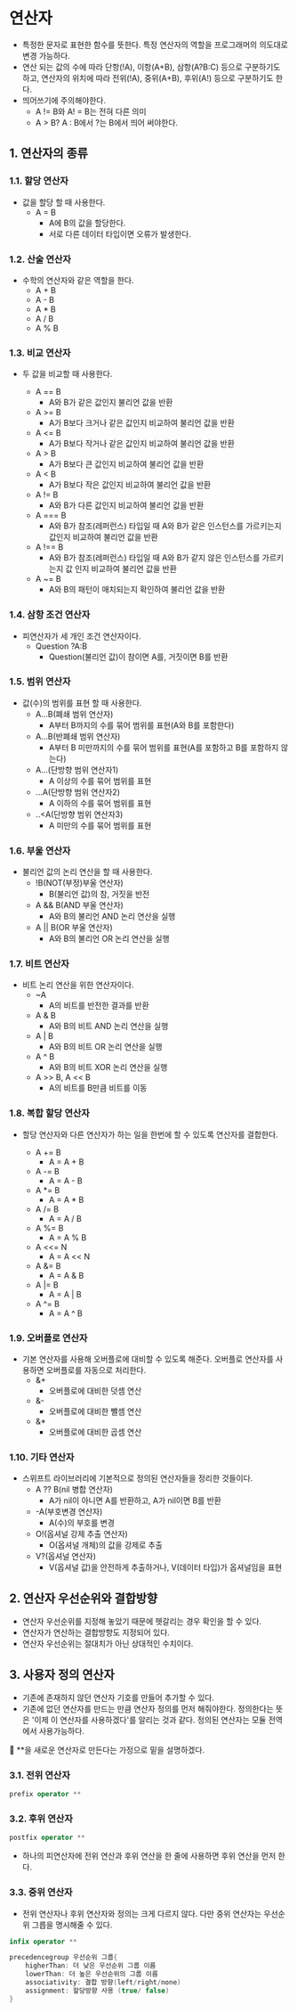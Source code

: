 # 연산자
- 특정한 문자로 표현한 함수를 뜻한다. 특정 연산자의 역할을 프로그래머의 의도대로 변경 가능하다.
- 연산 되는 값의 수에 따라 단항(!A), 이항(A+B), 삼항(A?B:C) 등으로 구분하기도 하고, 연산자의 위치에 따라 전위(!A), 중위(A+B), 후위(A!) 등으로 구분하기도 한다.
- 띄어쓰기에 주의해야한다.
	- A != B와 A! = B는 전혀 다른 의미
	- A > B? A : B에서 ?는 B에서 띄어 써야한다.

## 1. 연산자의 종류

### 1.1. 할당 연산자
- 값을 할당 할 때 사용한다.
   - A = B
       - A에 B의 값을 할당한다.
       - 서로 다른 데이터 타입이면 오류가 발생한다.

### 1.2. 산술 연산자
- 수학의 연산자와 같은 역할을 한다.
    - A + B
    - A - B
    - A * B
    - A / B
    - A % B

### 1.3. 비교 연산자
- 두 값을 비교할 때 사용한다.

    - A == B
    	- A와 B가 같은 값인지 불리언 값을 반환
    - A >= B
    	- A가 B보다 크거나 같은 값인지 비교하여 불리언 값을 반환
    - A <= B
    	- A가 B보다 작거나 같은 값인지 비교하여 불리언 값을 반환
    - A > B
    	- A가 B보다 큰 값인지 비교하여 불리언 값을 반환
    - A < B
    	- A가 B보다 작은 값인지 비교하여 불리언 값을 반환
    - A != B
    	- A와 B가 다른 값인지 비교하여 불리언 값을 반환
    - A === B
    	- A와 B가 참조(레퍼런스) 타입일 때 A와 B가 같은 인스턴스를 가르키는지 값인지 		 비교하여 불리언 값을 반환
    - A !== B
    	- A와 B가 참조(레퍼런스) 타입일 때 A와 B가 같지 않은 인스턴스를 가르키는지 값          인지 비교하여 불리언 값을 반환
    - A ~= B
    	- A와 B의 패턴이 매치되는지 확인하여 불리언 값을 반환
    
### 1.4. 삼항 조건 연산자
- 피연산자가 세 개인 조건 연산자이다.
   - Question ?A:B
      - Question(불리언 값)이 참이면 A를, 거짓이면 B를 반환

### 1.5. 범위 연산자
- 값(수)의 범위를 표현 할 때 사용한다.
   - A...B(폐쇄 범위 연산자)
       - A부터 B까지의 수를 묶어 범위를 표현(A와 B를 포함한다)
   - A...B(반폐쇄 범위 연산자)
       - A부터 B 미만까지의 수를 묶어 범위를 표현(A를 포함하고 B를 포함하지 않는다)	
   - A...(단방향 범위 연산자1)
       - A 이상의 수를 묶어 범위를 표현
   - ...A(단방향 범위 연산자2)
       - A 이하의 수를 묶어 범위를 표현
   - ..<A(단방향 범위 연산자3)
       - A 미만의 수를 묶어 범위를 표현

### 1.6. 부울 연산자
- 불리언 값의 논리 연산을 할 때 사용한다.
   - !B(NOT(부정)부울 연산자)
      - B(불리언 값)의 참, 거짓을 반전
   - A && B(AND 부울 연산자)
      - A와 B의 불리언 AND 논리 연산을 실행
   - A || B(OR 부울 연산자)
      - A와 B의 불리언 OR 논리 연산을 실행

### 1.7. 비트 연산자
- 비트 논리 연산을 위한 연산자이다.
	- ~A
    	- A의 비트를 반전한 결과를 반환
    - A & B
    	- A와 B의 비트 AND 논리 연산을 실행
    - A | B
    	- A와 B의 비트 OR 논리 연산을 실행
    - A ^ B
    	- A와 B의 비트 XOR 논리 연산을 실행
    - A >> B, A << B
    	- A의 비트를 B만큼 비트를 이동

### 1.8. 복합 할당 연산자
- 할당 연산자와 다른 연산자가 하는 일을 한번에 할 수 있도록 연산자를 결합한다.
	
   - A += B
      - A = A + B
   - A -= B
      - A = A - B
   - A *= B
      - A = A * B
   - A /= B
      - A = A / B
   - A %= B
      - A = A % B
   - A <<= N
      - A = A << N
   - A &= B
      - A = A & B
   - A |= B
      - A = A | B
   - A ^= B
      - A = A ^ B

### 1.9. 오버플로 연산자
- 기본 연산자를 사용해 오버플로에 대비할 수 있도록 해준다. 오버플로 연산자를 사용하면 오버플로를 자동으로 처리한다.
   - &+
      - 오버플로에 대비한 덧셈 연산
   - &-
      - 오버플로에 대비한 뺄셈 연산
   - &*
      - 오버플로에 대비한 곱셈 연산

### 1.10. 기타 연산자
- 스위프트 라이브러리에 기본적으로 정의된 연산자들을 정리한 것들이다.
   - A ?? B(nil 병합 연산자)
      - A가 nil이 아니면 A를 반환하고, A가 nil이면 B를 반환
   - -A(부호변경 연산자)
      - A(수)의 부호를 변경
   - O!(옵셔널 강제 추출 연산자)
      - O(옵셔널 개체)의 값을 강제로 추출
   - V?(옵셔널 연산자)
      - V(옵셔널 값)을 안전하게 추출하거나, V(데이터 타입)가 옵셔널임을 표현

## 2. 연산자 우선순위와 결합방향
- 연산자 우선순위를 지정해 놓았기 때문에 헷갈리는 경우 확인을 할 수 있다.
- 연산자가 연산하는 결합방향도 지정되어 있다.
- 연산자 우선순위는 절대치가 아닌 상대적인 수치이다.

## 3. 사용자 정의 연산자
- 기존에 존재하지 않던 연산자 기호를 만들어 추가할 수 있다.
- 기존에 없던 연산자를 만드는 만큼 연산자 정의를 먼저 해줘야한다. 정의한다는 뜻은 '이제 이 연산자를 사용하겠다'를 알리는 것과 같다. 정의된 연산자는 모듈 전역에서 사용가능하다.

📣 **을 새로운 연산자로 만든다는 가정으로 밑을 설명하겠다.
### 3.1. 전위 연산자
```swift
prefix operator **
```

### 3.2. 후위 연산자
```swift
postfix operator **
```
- 하나의 피연산자에 전위 연산과 후위 연산을 한 줄에 사용하면 후위 연산을 먼저 한다.

### 3.3. 중위 연산자
- 전위 연산자나 후위 연산자와 정의는 크게 다르지 않다. 다만 중위 연산자는 우선순위 그릅을 명시해줄 수 있다.
```swift
infix operator **
```
```swift
precedencegroup 우선순위 그룹{
    higherThan: 더 낮은 우선순위 그룹 이름
    lowerThan: 더 높은 우선순위의 그룹 이름
    associativity: 결합 방향(left/right/none)
    assignment: 할당방향 사용 (true/ false)
}
```
